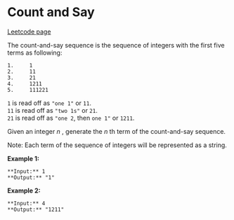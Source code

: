 # Count and Say
[Leetcode page](https://leetcode.com/problems/count-and-say/description)

The count-and-say sequence is the sequence of integers with the first five
terms as following:

    
    
    1.     1
    2.     11
    3.     21
    4.     1211
    5.     111221
    

`1` is read off as `"one 1"` or `11`.  
`11` is read off as `"two 1s"` or `21`.  
`21` is read off as `"one 2`, then `one 1"` or `1211`.  

Given an integer _n_ , generate the _n_ th term of the count-and-say sequence.

Note: Each term of the sequence of integers will be represented as a string.

**Example 1:**

    
    
    **Input:** 1
    **Output:** "1"
    

**Example 2:**

    
    
    **Input:** 4
    **Output:** "1211"
    

